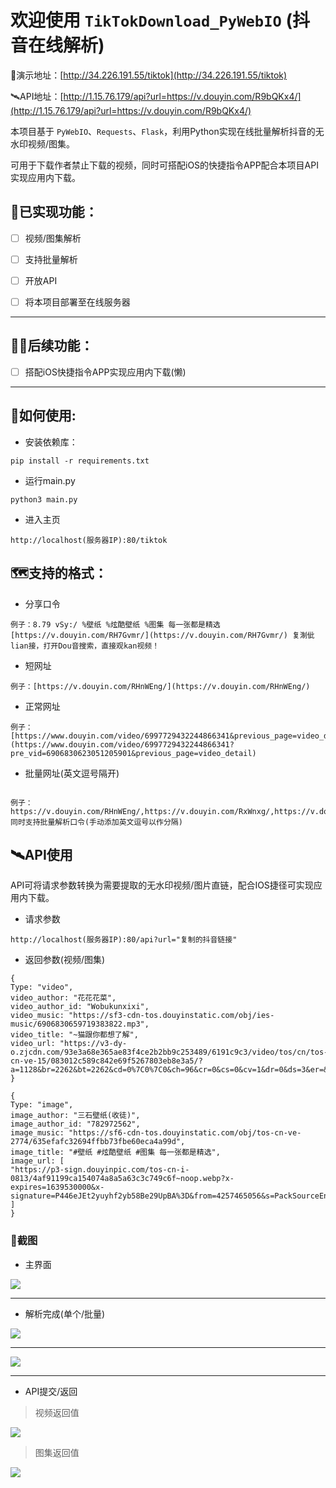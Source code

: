 # 欢迎使用 `TikTokDownload_PyWebIO` (抖音在线解析)

🚀演示地址：[http://34.226.191.55/tiktok](http://34.226.191.55/tiktok)

🛰API地址：[http://1.15.76.179/api?url=https://v.douyin.com/R9bQKx4/](http://1.15.76.179/api?url=https://v.douyin.com/R9bQKx4/)

本项目基于 `PyWebIO`、`Requests`、`Flask`，利用Python实现在线批量解析抖音的无水印视频/图集。

可用于下载作者禁止下载的视频，同时可搭配iOS的快捷指令APP配合本项目API实现应用内下载。

## 💯已实现功能：

- [ ] 视频/图集解析

- [ ] 支持批量解析

- [ ] 开放API

- [ ] 将本项目部署至在线服务器

---

## 🤦‍♂️后续功能：

- [ ] 搭配iOS快捷指令APP实现应用内下载(懒)

---

## 🧭如何使用:

- 安装依赖库：

```text
pip install -r requirements.txt
```

- 运行main.py

```text
python3 main.py
```

- 进入主页

```text
http://localhost(服务器IP):80/tiktok
```

## 🗺️支持的格式：

- 分享口令

```text
例子：8.79 vSy:/ %壁纸 %炫酷壁纸 %图集 每一张都是精选  [https://v.douyin.com/RH7Gvmr/](https://v.douyin.com/RH7Gvmr/) 复淛佌lian接，打开Dou音搜索，直接观kan视频！
```

- 短网址

```text
例子：[https://v.douyin.com/RHnWEng/](https://v.douyin.com/RHnWEng/)
```

- 正常网址

```text
例子：
[https://www.douyin.com/video/6997729432244866341&previous_page=video_detail](https://www.douyin.com/video/6997729432244866341?pre_vid=6906830623051205901&previous_page=video_detail)
```

- 批量网址(英文逗号隔开)

```text

例子：
https://v.douyin.com/RHnWEng/,https://v.douyin.com/RxWnxg/,https://v.douyin.com/RyfEng/
同时支持批量解析口令(手动添加英文逗号以作分隔)
```

## 🛰️API使用

API可将请求参数转换为需要提取的无水印视频/图片直链，配合IOS捷径可实现应用内下载。

- 请求参数

```text
http://localhost(服务器IP):80/api?url="复制的抖音链接"

```

- 返回参数(视频/图集)

```text
{
Type: "video",
video_author: "花花花菜",
video_author_id: "Wobukunxixi",
video_music: "https://sf3-cdn-tos.douyinstatic.com/obj/ies-music/6906830659719383822.mp3",
video_title: "~猫跟你都想了解",
video_url: "https://v3-dy-o.zjcdn.com/93e3a68e365ae83f4ce2b2bb9c253489/6191c9c3/video/tos/cn/tos-cn-ve-15/083012c589c842e69f5267803eb8e3a5/?a=1128&br=2262&bt=2262&cd=0%7C0%7C0&ch=96&cr=0&cs=0&cv=1&dr=0&ds=3&er=&ft=StecAhgM6BMM8b8NDtPDWodpeaQ&l=202111150945070102121380392D1AC2F5&lr=all&mime_type=video_mp4&net=0&pl=0&qs=0&rc=ajh5aTRseW95eTMzNGkzM0ApNjk1OTU6OWVlN2Q7ODo0N2cpaHV2fWVuZDFwekBvbTJjMDVrbmBfLS1eLS9zczRhXi9iLmFgYGBfLy1iLi46Y29zYlxmK2BtYmJeYA%3D%3D&vl=&vr="
}
```

```text
{
Type: "image",
image_author: "三石壁纸(收徒)",
image_author_id: "782972562",
image_music: "https://sf6-cdn-tos.douyinstatic.com/obj/tos-cn-ve-2774/635efafc32694ffbb73fbe60eca4a99d",
image_title: "#壁纸 #炫酷壁纸 #图集 每一张都是精选",
image_url: [
"https://p3-sign.douyinpic.com/tos-cn-i-0813/4af91199ca154074a8a5a63c3c749c6f~noop.webp?x-expires=1639530000&x-signature=P446eJEt2yuyhf2yb58Be29UpBA%3D&from=4257465056&s=PackSourceEnum_DOUYIN_REFLOW&se=false&sh=&sc=&l=202111150954330102120702320620C75E&biz_tag=aweme_images"
]
}
```

### 🎉截图

- 主界面

![](https://github.com/Evil0ctal/TikTokDownload_PyWebIO/blob/main/Screenshots/home.png)

---

- 解析完成(单个/批量)

![](https://github.com/Evil0ctal/TikTokDownload_PyWebIO/blob/main/Screenshots/single_result.png)

---

![](https://github.com/Evil0ctal/TikTokDownload_PyWebIO/blob/main/Screenshots/multi_results.png)

---

- API提交/返回

> 视频返回值

![](https://github.com/Evil0ctal/TikTokDownload_PyWebIO/blob/main/Screenshots/api_video_result.png)

> 图集返回值

![](https://github.com/Evil0ctal/TikTokDownload_PyWebIO/blob/main/Screenshots/api_image_result.png)

